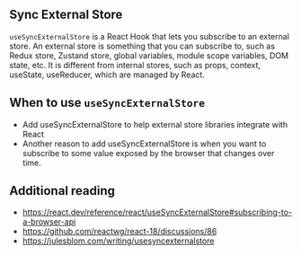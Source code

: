 ## Sync External Store
`useSyncExternalStore` is a React Hook that lets you subscribe to an external store. An external store is something that you can subscribe to, such as Redux store, Zustand store, global variables, module scope variables, DOM state, etc. It is different from internal stores, such as props, context, useState, useReducer, which are managed by React.

## When to use `useSyncExternalStore`
- Add useSyncExternalStore to help external store libraries integrate with React
- Another reason to add useSyncExternalStore is when you want to subscribe to some value exposed by the browser that changes over time.

## Additional reading
- https://react.dev/reference/react/useSyncExternalStore#subscribing-to-a-browser-api
- https://github.com/reactwg/react-18/discussions/86
- https://julesblom.com/writing/usesyncexternalstore